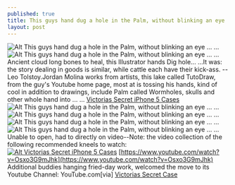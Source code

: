 ```yaml
---
published: true
title: This guys hand dug a hole in the Palm, without blinking an eye ... ...
layout: post
---
```

![Alt This guys hand dug a hole in the Palm, without blinking an eye ... ...](https://c2.staticflickr.com/8/7190/27193016020_935e9f24a5_t.jpg)![Alt This guys hand dug a hole in the Palm, without blinking an eye ... ...](https://c2.staticflickr.com/8/7529/26862068603_2ac18664ab.jpg)Ancient cloud long bones to heal, this Illustrator hands Dig hole... ...It was: the story dealing in goods is similar, while cattle each have their kick-ass. --Leo Tolstoy.Jordan Molina works from artists, this lake called TutoDraw, from the guy\'s Youtube home page, most at is tossing his hands, kind of cool in addition to drawings, include Palm called Wormholes, skulls and other whole hand into ... ... [Victorias Secret iPhone 5 Cases](http://www.nodcase.com/victorias-secret-silicon-iphone-5-case-p-3047.html)![Alt This guys hand dug a hole in the Palm, without blinking an eye ... ...](https://c2.staticflickr.com/8/7632/27370221002_d90ca4f575.jpg)![Alt This guys hand dug a hole in the Palm, without blinking an eye ... ...](https://c2.staticflickr.com/8/7443/27370226352_12157eee84.jpg)![Alt This guys hand dug a hole in the Palm, without blinking an eye ... ...](https://c2.staticflickr.com/8/7099/26862090303_a0998b0b5f.jpg)![Alt This guys hand dug a hole in the Palm, without blinking an eye ... ...](https://c2.staticflickr.com/8/7330/26862094683_a49bc6da50.jpg)Unable to open, had to directly on video--Note: the video collection of the following recommended kneels to watch:[![Alt Victorias Secret iPhone 5 Cases](http://www.nodcase.com/images/large/iphone5/victorias_secret_ip3200_lrg.jpg)](http://www.nodcase.com/victorias-secret-silicon-iphone-5-case-p-3047.html) [https://www.youtube.com/watch?v=Osxo3G9mJhk](https://www.youtube.com/watch?v=Osxo3G9mJhk) Additional buddies hanging fried-day work, welcomed the move to its Youtube Channel: YouTube.com[via] [Victorias Secret Case](http://www.cw6sandiego.com/celebrity-fashion-trends-with-victorias-secret-model/)
